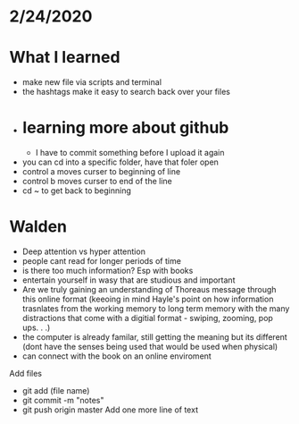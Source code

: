 # 2/24/2020

# What I learned 
- make new file via scripts and terminal 
- the hashtags make it easy to search back over your files 
- # learning more about github
    - I have to commit something before I upload it again 
- you can cd into a specific folder, have that foler open
- control a moves curser to beginning of line 
- control b moves curser to end of the line 
- cd ~ to get back to beginning

# Walden 
- Deep attention vs hyper attention 
- people cant read for longer periods of time 
- is there too much information? Esp with books 
- entertain yourself in wasy that are studious and important  
- Are we truly gaining an understanding of Thoreaus message through this online format (keeoing in mind Hayle's point on how information trasnlates from the working memory to long term memory with the many distractions that come with a digitial format - swiping, zooming, pop ups. . .)
- the computer is already familar, still getting the meaning but its different (dont have the senses being used that would be used when physical)
- can connect with the book on an online enviroment 


Add files 
- git add (file name)
- git commit -m "notes"
- git push origin master
Add one more line of text